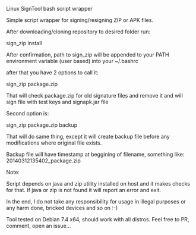 Linux SignTool bash script wrapper

Simple script wrapper for signing/resigning ZIP or APK files.

After downloading/cloning repository to desired folder run:

sign_zip install

After confirmation, path to sign_zip will be appended to your PATH
environment variable (user based) into your ~/.bashrc

after that you have 2 options to call it:

sign_zip package.zip

That will check package.zip for old signature files and remove it
and will sign file with test keys and signapk.jar file

Second option is:

sign_zip package.zip backup

That will do same thing, except it will create backup file
before any modifications where original file exists.

Backup file will have timestamp at beggining of filename, something like:
20140312135402_package.zip

Note:

Script depends on java and zip utility installed on host and
it makes checks for that. If java or zip is not found it will
report an error and exit.

In the end, I do not take any responsibility for usage in illegal
purposes or any harm done, bricked devices and so on :-)

Tool tested on Debian 7.4 x64, should work with all distros.
Feel free to PR, comment, open an issue...
